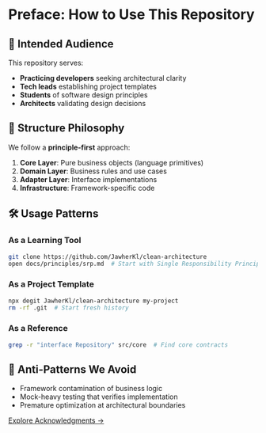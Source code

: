# Preface: How to Use This Repository

## 🎯 Intended Audience

This repository serves:
- **Practicing developers** seeking architectural clarity
- **Tech leads** establishing project templates
- **Students** of software design principles
- **Architects** validating design decisions

## 📐 Structure Philosophy

We follow a **principle-first** approach:
1. **Core Layer**: Pure business objects (language primitives)
2. **Domain Layer**: Business rules and use cases
3. **Adapter Layer**: Interface implementations
4. **Infrastructure**: Framework-specific code

## 🛠 Usage Patterns

### As a Learning Tool
```bash
git clone https://github.com/JawherKl/clean-architecture
open docs/principles/srp.md  # Start with Single Responsibility Principle
```

### As a Project Template
```bash
npx degit JawherKl/clean-architecture my-project
rm -rf .git  # Start fresh history
```

### As a Reference
```bash
grep -r "interface Repository" src/core  # Find core contracts
```

## 🚨 Anti-Patterns We Avoid
- Framework contamination of business logic
- Mock-heavy testing that verifies implementation
- Premature optimization at architectural boundaries

[Explore Acknowledgments →](/docs/acknowledgments.md)